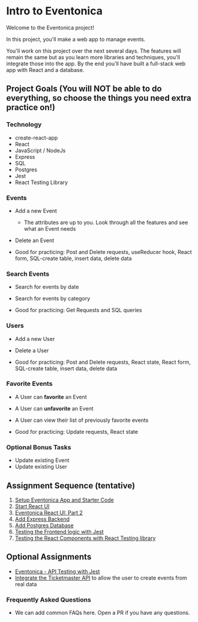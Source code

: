 # Intro to Eventonica

Welcome to the Eventonica project!

In this project, you'll make a web app to manage events.

You'll work on this project over the next several days. The features will remain the same but as you learn more libraries and techniques, you'll integrate those into the app. By the end you'll have built a full-stack web app with React and a database.


## Project Goals (You will NOT be able to do everything, so choose the things you need extra practice on!)

### Technology

- create-react-app
- React
- JavaScript / NodeJs
- Express
- SQL
- Postgres
- Jest
- React Testing Library

### Events

- Add a new Event
  - The attributes are up to you. Look through all the features and see what an Event needs
- Delete an Event

- Good for practicing: Post and Delete requests, useReducer hook, React form, SQL-create table, insert data, delete data

### Search Events

- Search for events by date
- Search for events by category

- Good for practicing: Get Requests and SQL queries

### Users

- Add a new User
- Delete a User

- Good for practicing: Post and Delete requests, React state, React form, SQL-create table, insert data, delete data

### Favorite Events

- A User can **favorite** an Event
- A User can **unfavorite** an Event
- A User can view their list of previously favorite events

- Good for practicing: Update requests, React state

### Optional Bonus Tasks

- Update existing Event
- Update existing User

## Assignment Sequence (tentative)

1. [Setup Eventonica App and Starter Code](./eventonica-setup.md)
1. [Start React UI](./eventonica-react-ui.md)
1. [Eventonica React UI: Part 2](./eventonica-react-ui-advanced.md)
1. [Add Express Backend](./eventonica-express-backend.md)
1. [Add Postgres Database](./eventonica-postgres.md)
1. [Testing the Frontend logic with Jest](./eventonica-test-frontend.md)
1. [Testing the React Components with React Testing library](./eventonica-test-rtl.md)

## Optional Assignments

- [Eventonica - API Testing with Jest](./eventonica-test-api.md)
- [Integrate the Ticketmaster API](./ticketmaster-api.md) to allow the user to create events from real data

### Frequently Asked Questions

- We can add common FAQs here. Open a PR if you have any questions.
